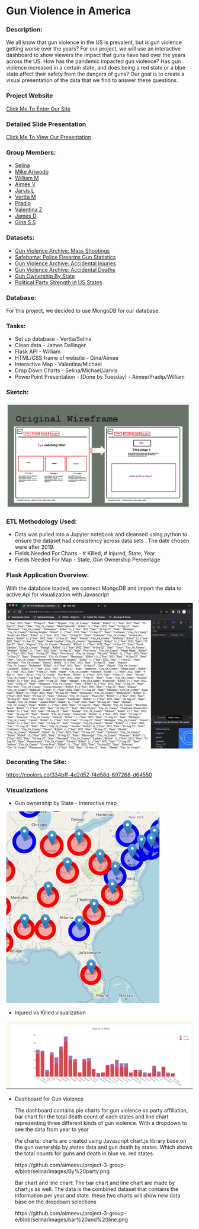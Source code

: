 # Gun Violence in America

### Description:
<p>We all know that gun violence in the US is prevalent, but is gun violence getting worse over the years? For our project, we will use an interactive  dashboard to show viewers the impact that guns have had over the years across the US. How has the pandemic impacted gun violence? Has gun violence increased in a certain state, and does being a red state or a blue state affect their safety from the dangers of guns? Our goal is to create a visual presentation of the data that we find to answer these questions.</p>

### Project Website
<a href= "https://aimeevu.github.io/project-3-group-e/templates/index.html">Click Me To Enter Our Site</a>

### Detailed Slide Presentation
<a href= "project_documents/Group E Project 3.pdf">Click Me To View Our Presentation</a>

### Group Members:

* <a href="https://github.com/sesu0722">Selina</a>
* <a href="https://github.com/Ariwodo16">Mike Ariwodo</a>
* <a href="https://github.com/WMatthewARC">William M</a>
* <a href="https://github.com/aimeevu">Aimee V</a>
* <a href="https://github.com/jlmamp">Jarvis L</a>
* <a href="https://github.com/vertta">Vertta M</a>
* <a href="https://github.com/pradipraodeo">Pradip</a>
* <a href="https://github.com/vkk125">Valentina Z</a>
* <a href="https://github.com/jdellinger80">James D</a>
* <a href="https://github.com/GigiSchulte">Gina S S</a>

### Datasets:

* <a href="https://www.gunviolencearchive.org/mass-shooting">Gun Violence Archive: Mass Shootings</a>
* <a href="https://www.safehome.org/data/firearms-guns-statistics/#police">Safehome: Police Firearms Gun Statistics</a>
* <a href="https://www.gunviolencearchive.org/accidental-injuries">Gun Violence Archive: Accidental Injuries</a>
* <a href="https://www.gunviolencearchive.org/accidental-deaths">Gun Violence Archive: Accidental Deaths</a>
* <a href="https://worldpopulationreview.com/state-rankings/gun-ownership-by-state">Gun Ownership By State</a>
* <a href="https://en.wikipedia.org/wiki/Political_party_strength_in_U.S._states">Political Party Strength in US States</a>

### Database:

<p>For this project, we decided to use MongoDB for our database.</p>

### Tasks:

* Set up database - Vertta/Selina
* Clean data - James Dellinger
* Flask API - William
* HTML/CSS frame of website - Gina/Aimee
* Interactive Map - Valentina/Michael
* Drop Down Charts - Selina/Michael/Jarvis
* PowerPoint Presentation - (Done by Tuesday) - Aimee/Pradip/William

### Sketch:
![sketch](./image/ReadMe-sketch.png)
### ETL Methodology Used:
* Data was  pulled into a Jupyter notebook and cleansed using python to ensure the dataset had consistency across data sets . The date chosen were after 2019.  
* Fields Needed For Charts - # Killed, # Injured, State, Year
* Fields Needed For Map - State, Gun Ownership Percentage

### Flask Application Overview:
 <p>With the database loaded, we connect MongoDB and import the data to active Api for visualization with Javascript</p>
 
![Flask](./image/Api_accidentalDeath.png)

### Decorating The Site:

https://coolors.co/334bff-4d2d52-f4d58d-697268-d64550



### Visualizations

* Gun ownership by State - Interactive map

![map](./image/mappic.jpg)

* Injured vs Killed visualization

![injured](./image/Readme-injured-killed.png)

* Dashboard for Gun violence
   <p>The dashboard contains pie charts for gun violence vs.party affiliation, bar chart for the total death count of each states and line chart representing three different kinds of gun violence. With a dropdown to see the data from year to year</p>
   <p>Pie charts: charts are created using Javascript chart.js library base on the gun ownership by states data and gun death by states. Which shows the total counts for guns and death in blue vs. red states.</p> 
   https://github.com/aimeevu/project-3-group-e/blob/selina/images/By%20party.png
   <br>
   <p>Bar chart and line chart: The bar chart and line chart are made by chart.js as well. The data is the combined dataset that contains the information per year and state. these two charts will show new data base on the dropdown selections</p>
  https://github.com/aimeevu/project-3-group-e/blob/selina/images/bar%20and%20line.png
   <br>
